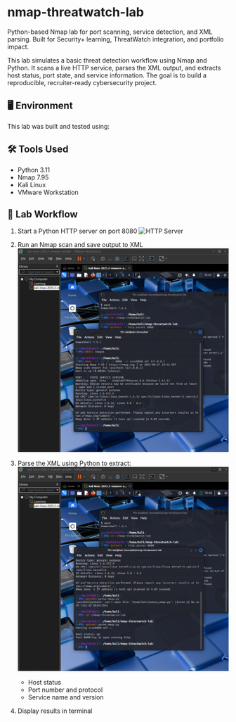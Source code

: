# nmap-threatwatch-lab
Python-based Nmap lab for port scanning, service detection, and XML parsing. Built for Security+ learning, ThreatWatch integration, and portfolio impact.

This lab simulates a basic threat detection workflow using Nmap and Python. It scans a live HTTP service, parses the XML output, and extracts host status, port state, and service information. The goal is to build a reproducible, recruiter-ready cybersecurity project.

## 🖥️ Environment

This lab was built and tested using:

## 🛠️ Tools Used

- Python 3.11
- Nmap 7.95
- Kali Linux
- VMware Workstation

## 🔧 Lab Workflow

1. Start a Python HTTP server on port 8080
![HTTP Server](Start_python_server_8.png)

2. Run an Nmap scan and save output to XML
![Nmap Scan](Nmap_scan.png)

3. Parse the XML using Python to extract:
![Parser Output](Run_python_parser.png)
   - Host status
   - Port number and protocol
   - Service name and version
5. Display results in terminal


